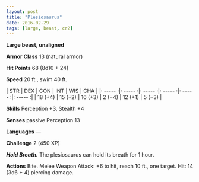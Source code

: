 ```yaml
---
layout: post
title: "Plesiosaurus"
date: 2016-02-29
tags: [large, beast, cr2]
---
```


**Large beast, unaligned**

**Armor Class** 13 (natural armor)

**Hit Points** 68 (8d10 + 24)

**Speed** 20 ft., swim 40 ft.

|   STR   |   DEX   |   CON   |   INT   |   WIS   |   CHA   |
|: ----- :|: ----- :|: ----- :|: ----- :|: ----- :|: ----- :|
| 18 (+4) | 15 (+2) | 16 (+3) | 2 (−4) | 12 (+1) | 5 (−3) |

**Skills** Perception +3, Stealth +4 

**Senses** passive Perception 13 

**Languages** — 

**Challenge** 2 (450 XP) 

***Hold Breath.*** The plesiosaurus can hold its breath for 1 hour. 

**Actions** Bite. Melee Weapon Attack: +6 to hit, reach 10 ft., one target. Hit: 14 (3d6 + 4) piercing damage.